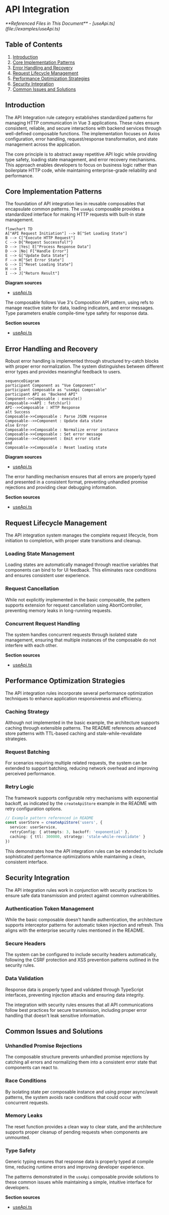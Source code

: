 # API Integration

<cite>
**Referenced Files in This Document**   
- [useApi.ts](file://examples/useApi.ts)
</cite>

## Table of Contents
1. [Introduction](#introduction)
2. [Core Implementation Patterns](#core-implementation-patterns)
3. [Error Handling and Recovery](#error-handling-and-recovery)
4. [Request Lifecycle Management](#request-lifecycle-management)
5. [Performance Optimization Strategies](#performance-optimization-strategies)
6. [Security Integration](#security-integration)
7. [Common Issues and Solutions](#common-issues-and-solutions)

## Introduction

The API Integration rule category establishes standardized patterns for managing HTTP communication in Vue 3 applications. These rules ensure consistent, reliable, and secure interactions with backend services through well-defined composable functions. The implementation focuses on Axios configuration, error handling, request/response transformation, and state management across the application.

The core principle is to abstract away repetitive API logic while providing type safety, loading state management, and error recovery mechanisms. This approach enables developers to focus on business logic rather than boilerplate HTTP code, while maintaining enterprise-grade reliability and performance.

## Core Implementation Patterns

The foundation of API integration lies in reusable composables that encapsulate common patterns. The `useApi` composable provides a standardized interface for making HTTP requests with built-in state management.

```mermaid
flowchart TD
A["API Request Initiation"] --> B["Set Loading State"]
B --> C["Execute HTTP Request"]
C --> D{"Request Successful?"}
D --> |Yes| E["Process Response Data"]
D --> |No| F["Handle Error"]
E --> G["Update Data State"]
F --> H["Set Error State"]
G --> I["Reset Loading State"]
H --> I
I --> J["Return Result"]
```

**Diagram sources**
- [useApi.ts](file://examples/useApi.ts#L1-L41)

The composable follows Vue 3's Composition API pattern, using refs to manage reactive state for data, loading indicators, and error messages. Type parameters enable compile-time type safety for response data.

**Section sources**
- [useApi.ts](file://examples/useApi.ts#L1-L41)

## Error Handling and Recovery

Robust error handling is implemented through structured try-catch blocks with proper error normalization. The system distinguishes between different error types and provides meaningful feedback to users.

```mermaid
sequenceDiagram
participant Component as "Vue Component"
participant Composable as "useApi Composable"
participant API as "Backend API"
Component->>Composable : execute()
Composable->>API : fetch(url)
API-->>Composable : HTTP Response
alt Success
Composable->>Composable : Parse JSON response
Composable-->>Component : Update data state
else Error
Composable->>Composable : Normalize error instance
Composable->>Composable : Set error message
Composable-->>Component : Emit error state
end
Composable->>Composable : Reset loading state
```

**Diagram sources**
- [useApi.ts](file://examples/useApi.ts#L15-L30)

The error handling mechanism ensures that all errors are properly typed and presented in a consistent format, preventing unhandled promise rejections and providing clear debugging information.

**Section sources**
- [useApi.ts](file://examples/useApi.ts#L25-L35)

## Request Lifecycle Management

The API integration system manages the complete request lifecycle, from initiation to completion, with proper state transitions and cleanup.

### Loading State Management
Loading states are automatically managed through reactive variables that components can bind to for UI feedback. This eliminates race conditions and ensures consistent user experience.

### Request Cancellation
While not explicitly implemented in the basic composable, the pattern supports extension for request cancellation using AbortController, preventing memory leaks in long-running requests.

### Concurrent Request Handling
The system handles concurrent requests through isolated state management, ensuring that multiple instances of the composable do not interfere with each other.

**Section sources**
- [useApi.ts](file://examples/useApi.ts#L8-L12)

## Performance Optimization Strategies

The API integration rules incorporate several performance optimization techniques to enhance application responsiveness and efficiency.

### Caching Strategy
Although not implemented in the basic example, the architecture supports caching through extensible patterns. The README references advanced store patterns with TTL-based caching and stale-while-revalidate strategies.

### Request Batching
For scenarios requiring multiple related requests, the system can be extended to support batching, reducing network overhead and improving perceived performance.

### Retry Logic
The framework supports configurable retry mechanisms with exponential backoff, as indicated by the `createApiStore` example in the README with retry configuration options.

```typescript
// Example pattern referenced in README
const userStore = createApiStore('users', {
  service: userService,
  retryConfig: { attempts: 3, backoff: 'exponential' },
  caching: { ttl: 300000, strategy: 'stale-while-revalidate' }
})
```

This demonstrates how the API integration rules can be extended to include sophisticated performance optimizations while maintaining a clean, consistent interface.

## Security Integration

The API integration rules work in conjunction with security practices to ensure safe data transmission and protect against common vulnerabilities.

### Authentication Token Management
While the basic composable doesn't handle authentication, the architecture supports interceptor patterns for automatic token injection and refresh. This aligns with the enterprise security rules mentioned in the README.

### Secure Headers
The system can be configured to include security headers automatically, following the CSRF protection and XSS prevention patterns outlined in the security rules.

### Data Validation
Response data is properly typed and validated through TypeScript interfaces, preventing injection attacks and ensuring data integrity.

The integration with security rules ensures that all API communications follow best practices for secure transmission, including proper error handling that doesn't leak sensitive information.

## Common Issues and Solutions

### Unhandled Promise Rejections
The composable structure prevents unhandled promise rejections by catching all errors and normalizing them into a consistent error state that components can react to.

### Race Conditions
By isolating state per composable instance and using proper async/await patterns, the system avoids race conditions that could occur with concurrent requests.

### Memory Leaks
The reset function provides a clean way to clear state, and the architecture supports proper cleanup of pending requests when components are unmounted.

### Type Safety
Generic typing ensures that response data is properly typed at compile time, reducing runtime errors and improving developer experience.

The patterns demonstrated in the `useApi` composable provide solutions to these common issues while maintaining a simple, intuitive interface for developers.

**Section sources**
- [useApi.ts](file://examples/useApi.ts#L37-L41)